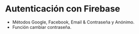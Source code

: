 # Autenticación con Firebase 

- Métodos Google, Facebook, Email & Contraseña y Anónimo.
- Función cambiar contraseña.
